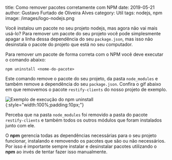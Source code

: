 ﻿title: Como remover pacotes corretamente com NPM
date: 2019-05-21
author: Gustavo Furtado de Oliveira Alves
category: Util
tags: nodejs, npm
image: /images/logo-nodejs.png

Você instalou um pacote no seu projeto nodejs, mas agora não vai mais usá-lo?
Para remover um pacote do seu projeto você pode simplesmente apagar a linha dessa dependência do seu `package.json`,
mas isso não desinstala o pacote do projeto que está no seu computador.

Para remover um pacote de forma correta com o NPM você deve executar o comando abaixo:

```
npm uninstall <nome-do-pacote>
```

Este comando remove o pacote do seu projeto, da pasta `node_modules` e também remove a dependência do seu `package.json`.
Confira o gif abaixo em que removemos o pacote `restify-clients` do nosso projeto de exemplo.

![Exemplo de execução do npm uninstall](/images/exemplo-npm-uninstall.gif){:style="width:100%;padding:10px;"}

Perceba que na pasta `node_modules` foi removido a pasta do pacote `restify-clients`
e também todos os outros módulos que foram instalados junto com ele.

O **npm** gerencia todas as dependências necessárias para o seu projeto funcionar, instalando e removendo os pacotes que são ou não necessários.
Por isso é importante sempre instalar e desinstalar pacotes utilizando o **npm** ao invés de tentar fazer isso manualmente.